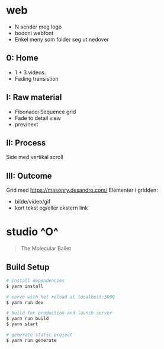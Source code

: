
# web
 - N sender meg logo
 - bodoni webfont
 - Enkel meny som folder seg ut nedover

## 0: Home
 - 1 + 3 videos.
 - Fading transistion

## I: Raw material
  - Fibonacci Sequence grid
  - Fade to detail view
  - prev/next

## II: Process
 Side med vertikal scroll

## III: Outcome
Grid med https://masonry.desandro.com/
Elementer i gridden:
 - bilde/video/gif
 - kort tekst og/eller ekstern link



# studio ^O^
> The Molecular Ballet

## Build Setup

``` bash
# install dependencies
$ yarn install

# serve with hot reload at localhost:3000
$ yarn run dev

# build for production and launch server
$ yarn run build
$ yarn start

# generate static project
$ yarn run generate
```
